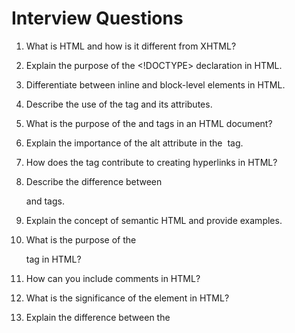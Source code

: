 <a id="top"></a>

# Interview Questions

1. What is HTML and how is it different from XHTML?

2. Explain the purpose of the <!DOCTYPE> declaration in HTML.

3. Differentiate between inline and block-level elements in HTML.

4. Describe the use of the <meta> tag and its attributes.

5. What is the purpose of the <head> and <body> tags in an HTML document?

6. Explain the importance of the alt attribute in the <img> tag.

7. How does the <a> tag contribute to creating hyperlinks in HTML?

8. Describe the difference between <div> and <span> tags.

9. Explain the concept of semantic HTML and provide examples.

10. What is the purpose of the <form> tag in HTML?

11. How can you include comments in HTML?

12. What is the significance of the <table> element in HTML?

13. Explain the difference between the <script> tag with the async and defer attributes.

14. How can you embed audio and video in HTML using native elements?

15. Describe the role of the <nav> element in HTML5.

16. What is the purpose of the <aside> tag in HTML?

17. Explain the concept of HTML entities and provide examples.

18. How can you create ordered and unordered lists in HTML?

19. What is the purpose of the <header> and <footer> tags in HTML5?

20. Describe the use of the <abbr> and <cite> tags.

21. How do you create a hyperlink that opens in a new tab or window?

22. Explain the difference between the <strong> and <b> tags.

23. Describe the role of the <figure> and <figcaption> elements.

24. How can you create a responsive design in HTML?

25. Explain the use of the <details> and <summary> tags.

26. What is the purpose of the <main> tag in HTML5?

27. How can you embed external CSS styles in an HTML document?

28. Explain the concept of HTML5 data attributes.

29. How do you create a dropdown list in HTML?

30. Describe the purpose of the <canvas> element in HTML5.

31. Explain the difference between GET and POST methods in HTML forms.

32. How can you disable a form element using HTML?

33. Describe the purpose of the <progress> and <meter> elements.

34. How do you set the background image in HTML?

35. Explain the role of the <iframe> tag and its attributes.

36. What is the purpose of the colspan and rowspan attributes in a table?

37. How can you create a horizontal line in HTML?

38. Describe the use of the <datalist> element in HTML forms.

39. Explain the role of the <blockquote> and <q> tags.

40. How can you create a responsive image in HTML?
